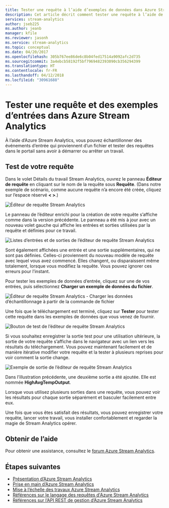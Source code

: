 ```yaml
---
title: Tester une requête à l’aide d’exemples de données dans Azure Stream Analytics
description: Cet article décrit comment tester une requête à l’aide de quelques exemples de données d’entrée dans Azure Stream Analytics.
services: stream-analytics
author: jseb225
ms.author: jeanb
manager: kfile
ms.reviewer: jasonh
ms.service: stream-analytics
ms.topic: conceptual
ms.date: 04/20/2017
ms.openlocfilehash: 305b767ee86de6c8b04fed17514a9092afc2d735
ms.sourcegitcommit: 3a4ebcb58192f5bf7969482393090cb356294399
ms.translationtype: HT
ms.contentlocale: fr-FR
ms.lasthandoff: 04/12/2018
ms.locfileid: "30961688"
---
```

# <a name="test-a-query-and-sample-input-in-azure-stream-analytics"></a>Tester une requête et des exemples d’entrées dans Azure Stream Analytics 

À l’aide d’Azure Stream Analytics, vous pouvez échantillonner des événements d’entrée qui proviennent d’un fichier et tester des requêtes dans le portail sans avoir à démarrer ou arrêter un travail.

## <a name="testing-your-query"></a>Test de votre requête

Dans le volet Détails du travail Stream Analytics, ouvrez le panneau **Éditeur de requête** en cliquant sur le nom de la requête sous **Requête**. (Dans notre exemple de scénario, comme aucune requête n’a encore été créée, cliquez sur l’espace réservé **< >**.)

![Éditeur de requête Stream Analytics](media/stream-analytics-sample-data-input/stream-analytics-query-editor.png)

Le panneau de l’éditeur enrichi pour la création de votre requête s’affiche comme dans la version précédente. Le panneau a été mis à jour avec un nouveau volet gauche qui affiche les entrées et sorties utilisées par la requête et définies pour ce travail.

![Listes d’entrées et de sorties de l’éditeur de requête Stream Analytics](media/stream-analytics-sample-data-input/stream-analytics-query-editor-highlight.png)

Sont également affichées une entrée et une sortie supplémentaires, qui ne sont pas définies. Celles-ci proviennent du nouveau modèle de requête avec lequel vous avez commencé. Elles changent, ou disparaissent même totalement, lorsque vous modifiez la requête. Vous pouvez ignorer ces erreurs pour l’instant.

Pour tester les exemples de données d’entrée, cliquez sur une de vos entrées, puis sélectionnez **Charger un exemple de données du fichier**.

![Éditeur de requête Stream Analytics - Charger les données d’échantillonnage à partir de la commande de fichier](media/stream-analytics-sample-data-input/stream-analytics-query-editor-upload.png)

Une fois que le téléchargement est terminé, cliquez sur **Tester** pour tester cette requête dans les exemples de données que vous venez de fournir.

![Bouton de test de l’éditeur de requête Stream Analytics](media/stream-analytics-sample-data-input/stream-analytics-query-editor-test.png)

Si vous souhaitez enregistrer la sortie test pour une utilisation ultérieure, la sortie de votre requête s’affiche dans le navigateur avec un lien vers les résultats du téléchargement. Vous pouvez maintenant facilement et de manière itérative modifier votre requête et la tester à plusieurs reprises pour voir comment la sortie change.

![Exemple de sortie de l’éditeur de requête Stream Analytics](media/stream-analytics-sample-data-input/stream-analytics-query-editor-samples-output.png)

Dans l’illustration précédente, une deuxième sortie a été ajoutée. Elle est nommée **HighAvgTempOutput**.

Lorsque vous utilisez plusieurs sorties dans une requête, vous pouvez voir les résultats pour chaque sortie séparément et basculer facilement entre eux.

Une fois que vous êtes satisfait des résultats, vous pouvez enregistrer votre requête, lancer votre travail, vous installer confortablement et regarder la magie de Stream Analytics opérer.

## <a name="get-help"></a>Obtenir de l’aide

Pour obtenir une assistance, consultez le [forum Azure Stream Analytics](https://social.msdn.microsoft.com/Forums/azure/home?forum=AzureStreamAnalytics).

## <a name="next-steps"></a>Étapes suivantes
* [Présentation d’Azure Stream Analytics](stream-analytics-introduction.md)
* [Prise en main d’Azure Stream Analytics](stream-analytics-real-time-fraud-detection.md)
* [Mise à l’échelle des travaux Azure Stream Analytics](stream-analytics-scale-jobs.md)
* [Références sur le langage des requêtes d'Azure Stream Analytics](https://msdn.microsoft.com/library/azure/dn834998.aspx)
* [Références sur l’API REST de gestion d’Azure Stream Analytics](https://msdn.microsoft.com/library/azure/dn835031.aspx)
